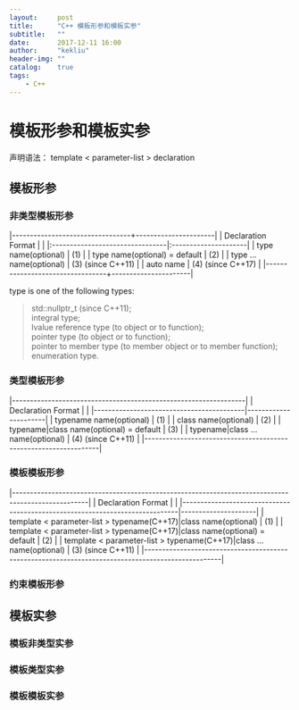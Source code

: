 ```yaml
---
layout:     post
title:      "C++ 模板形参和模板实参"
subtitle:   ""
date:       2017-12-11 16:00
author:     "kekliu"
header-img: ""
catalog:    true
tags:
    - C++
---
```



# 模板形参和模板实参

声明语法：
template < parameter-list > declaration

## 模板形参
### 非类型模板形参

|---------------------------------+----------------------|
| Declaration Format              |                      |
|:--------------------------------|:---------------------|
| type name(optional)             | (1)                  |
| type name(optional) = default   | (2)                  |
| type ... name(optional)         | (3) (since C++11)    |
| auto name                       | (4) (since C++17)    |
|---------------------------------+----------------------|

type is one of the following types:
> std::nullptr_t (since C++11);  
> integral type;  
> lvalue reference type (to object or to function);  
> pointer type (to object or to function);  
> pointer to member type (to member object or to member function);  
> enumeration type.

### 类型模板形参

|-----------------------------------------------------------------|
| Declaration Format                       |                      |
|------------------------------------------|----------------------|
| typename name(optional)                  | (1)                  |
| class name(optional)                     | (2)                  |
| typename\|class name(optional) = default | (3)                  |
| typename\|class ... name(optional)       | (4) (since C++11)    |
|-----------------------------------------------------------------|

### 模板模板形参

|---------------------------------------------------------------------------------------------------|
| Declaration Format                                                          |                     |
|-----------------------------------------------------------------------------|---------------------|
| template < parameter-list > typename(C++17)\|class name(optional)           | (1)                 |
| template < parameter-list > typename(C++17)\|class name(optional) = default | (2)                 |
| template < parameter-list > typename(C++17)\|class ... name(optional)       | (3) (since C++11)   |
|---------------------------------------------------------------------------------------------------|

### 约束模板形参


## 模板实参
### 模板非类型实参
### 模板类型实参
### 模板模板实参
